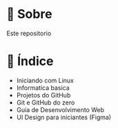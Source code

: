 # :page_with_curl: Sobre

Este repositorio

# :pushpin: Índice

- Iniciando com Linux
- Informatica basica
- Projetos do GitHub
- Git e GitHub do zero
- Guia de Desenvolvimento Web
- UI Design para iniciantes (Figma) 